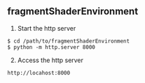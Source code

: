 ## fragmentShaderEnvironment
1. Start the http server

```
$ cd /path/to/fragmentShaderEnvironment
$ python -m http.server 8000
```

2. Access the http server

```
http://locahost:8000
```
